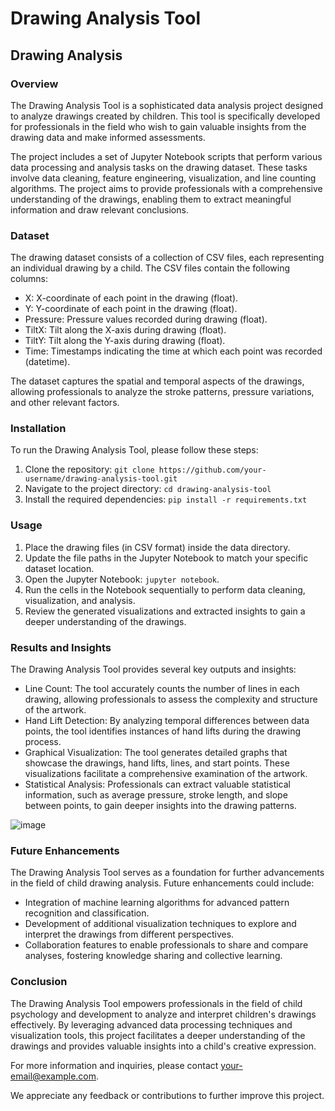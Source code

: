 # Drawing Analysis Tool

## Drawing Analysis

### Overview
The Drawing Analysis Tool is a sophisticated data analysis project designed to analyze drawings created by children. This tool is specifically developed for professionals in the field who wish to gain valuable insights from the drawing data and make informed assessments.

The project includes a set of Jupyter Notebook scripts that perform various data processing and analysis tasks on the drawing dataset. These tasks involve data cleaning, feature engineering, visualization, and line counting algorithms. The project aims to provide professionals with a comprehensive understanding of the drawings, enabling them to extract meaningful information and draw relevant conclusions.

### Dataset
The drawing dataset consists of a collection of CSV files, each representing an individual drawing by a child. The CSV files contain the following columns:

- X: X-coordinate of each point in the drawing (float).
- Y: Y-coordinate of each point in the drawing (float).
- Pressure: Pressure values recorded during drawing (float).
- TiltX: Tilt along the X-axis during drawing (float).
- TiltY: Tilt along the Y-axis during drawing (float).
- Time: Timestamps indicating the time at which each point was recorded (datetime).

The dataset captures the spatial and temporal aspects of the drawings, allowing professionals to analyze the stroke patterns, pressure variations, and other relevant factors.

### Installation
To run the Drawing Analysis Tool, please follow these steps:

1. Clone the repository: `git clone https://github.com/your-username/drawing-analysis-tool.git`
2. Navigate to the project directory: `cd drawing-analysis-tool`
3. Install the required dependencies: `pip install -r requirements.txt`

### Usage
1. Place the drawing files (in CSV format) inside the data directory.
2. Update the file paths in the Jupyter Notebook to match your specific dataset location.
3. Open the Jupyter Notebook: `jupyter notebook`.
4. Run the cells in the Notebook sequentially to perform data cleaning, visualization, and analysis.
5. Review the generated visualizations and extracted insights to gain a deeper understanding of the drawings.

### Results and Insights
The Drawing Analysis Tool provides several key outputs and insights:

- Line Count: The tool accurately counts the number of lines in each drawing, allowing professionals to assess the complexity and structure of the artwork.
- Hand Lift Detection: By analyzing temporal differences between data points, the tool identifies instances of hand lifts during the drawing process.
- Graphical Visualization: The tool generates detailed graphs that showcase the drawings, hand lifts, lines, and start points. These visualizations facilitate a comprehensive examination of the artwork.
- Statistical Analysis: Professionals can extract valuable statistical information, such as average pressure, stroke length, and slope between points, to gain deeper insights into the drawing patterns.

![image](https://github.com/OrenAviya/project-semester-b/assets/97172662/a62d01c9-32ba-4b6b-aebe-dc5683eba76e)

### Future Enhancements
The Drawing Analysis Tool serves as a foundation for further advancements in the field of child drawing analysis. Future enhancements could include:

- Integration of machine learning algorithms for advanced pattern recognition and classification.
- Development of additional visualization techniques to explore and interpret the drawings from different perspectives.
- Collaboration features to enable professionals to share and compare analyses, fostering knowledge sharing and collective learning.

### Conclusion
The Drawing Analysis Tool empowers professionals in the field of child psychology and development to analyze and interpret children's drawings effectively. By leveraging advanced data processing techniques and visualization tools, this project facilitates a deeper understanding of the drawings and provides valuable insights into a child's creative expression.

For more information and inquiries, please contact your-email@example.com.

We appreciate any feedback or contributions to further improve this project.
